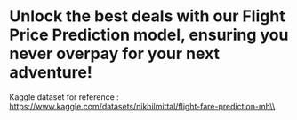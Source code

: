 # Unlock the best deals with our Flight Price Prediction model, ensuring you never overpay for your next adventure!
Kaggle dataset for reference : https://www.kaggle.com/datasets/nikhilmittal/flight-fare-prediction-mh\\


